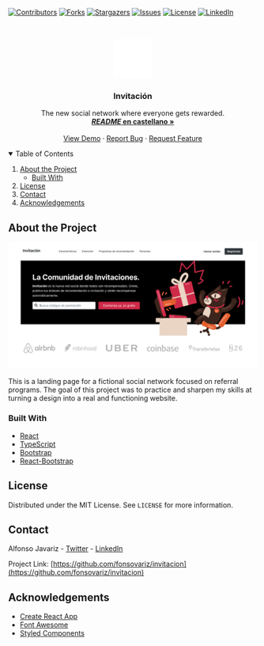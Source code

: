 [![Contributors][contributors-shield]][contributors-link]
[![Forks][forks-shield]][forks-link]
[![Stargazers][stars-shield]][stars-link]
[![Issues][issues-shield]][issues-link]
[![License][license-shield]][license-link]
[![LinkedIn][linkedin-shield]][linkedin-link]

<!-- Proyect Logo -->
<br />
<p align="center">
  <a href="https://github.com/fonsovariz/invitacion">
    <img src="./public/sobre.png" alt="Logo">
  </a>

  <h3 align="center">Invitación</h3>

  <p align="center">
    The new social network where everyone gets rewarded.
    <br />
    <a href="https://github.com/fonsovariz/invitacion/blob/main/README.md"><strong><span style="font-style: italic">README</span> en castellano »</strong></a>
    <br />
    <br />
    <a href="https://invtcn.vercel.app/">View Demo</a>
    ·
    <a href="https://github.com/fonsovariz/invitacion/issues">Report Bug</a>
    ·
    <a href="https://github.com/fonsovariz/invitacion/issues">Request Feature</a>
  </p>
</p>

<!-- Table of Contents -->
<details open="open">
  <summary>Table of Contents</summary>
  <ol>
    <li>
      <a href="#about-the-project">About the Project</a>
      <ul>
        <li><a href="#built-with">Built With</a></li>
      </ul>
    </li>
    <li><a href="#license">License</a></li>
    <li><a href="#contact">Contact</a></li>
    <li><a href="#acknowledgements">Acknowledgements</a></li>
  </ol>
</details>

<!-- About the Project -->

## About the Project

[![Invitación Screenshot][invitacion-screenshot]](https://invtcn.vercel.app/)

This is a landing page for a fictional social network focused on referral programs. The goal of this project was to practice and sharpen my skills at turning a design into a real and functioning website.

### Built With

- [React](https://reactjs.org/)
- [TypeScript](https://www.typescriptlang.org/)
- [Bootstrap](https://getbootstrap.com/)
- [React-Bootstrap](https://react-bootstrap.github.io/)

<!-- License -->

## License

Distributed under the MIT License. See `LICENSE` for more information.

<!-- Contact -->

## Contact

Alfonso Javariz - [Twitter](https://twitter.com/fonsovariz) - [LinkedIn][linkedin-link]

Project Link: [https://github.com/fonsovariz/invitacion](https://github.com/fonsovariz/invitacion)

<!-- Acknowledgements -->

## Acknowledgements

- [Create React App](https://github.com/facebook/create-react-app)
- [Font Awesome](https://fontawesome.com/)
- [Styled Components](https://styled-components.com/)

<!-- Links and Images -->

[contributors-shield]: https://img.shields.io/github/contributors/fonsovariz/invitacion.svg?style=for-the-badge
[contributors-link]: https://github.com/fonsovariz/invitacion/graphs/contributors
[forks-shield]: https://img.shields.io/github/forks/fonsovariz/invitacion.svg?style=for-the-badge
[forks-link]: https://github.com/fonsovariz/invitacion/network/members
[stars-shield]: https://img.shields.io/github/stars/fonsovariz/invitacion.svg?style=for-the-badge
[stars-link]: https://github.com/fonsovariz/invitacion/stargazers
[issues-shield]: https://img.shields.io/github/issues/fonsovariz/invitacion.svg?style=for-the-badge
[issues-link]: https://github.com/fonsovariz/invitacion/issues
[license-shield]: https://img.shields.io/github/license/fonsovariz/invitacion.svg?style=for-the-badge
[license-link]: https://github.com/fonsovariz/invitacion/blob/main/LICENSE
[linkedin-shield]: https://img.shields.io/badge/-LinkedIn-black.svg?style=for-the-badge&logo=linkedin&colorB=555
[linkedin-link]: https://linkedin.com/in/fonsovariz
[invitacion-screenshot]: ./public/invitacion-captura.png
